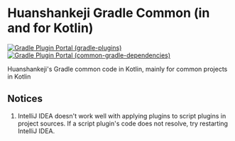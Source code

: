 # Huanshankeji Gradle Common (in and for Kotlin)

[![Gradle Plugin Portal (gradle-plugins)](https://img.shields.io/gradle-plugin-portal/v/com.huanshankeji.kotlin-jvm-common-conventions?label=plugin%20portal%20%28gradle-plugins%29)](https://plugins.gradle.org/search?term=com.huanshankeji)
[![Gradle Plugin Portal (common-gradle-dependencies)](https://img.shields.io/gradle-plugin-portal/v/com.huanshankeji.dummy-plugin?label=plugin%20portal%20%28common-gradle-dependencies%29)](https://plugins.gradle.org/plugin/com.huanshankeji.dummy-plugin)

Huanshankeji's Gradle common code in Kotlin, mainly for common projects in Kotlin

## Notices

1. IntelliJ IDEA doesn't work well with applying plugins to script plugins in project sources. If a script plugin's code does not resolve, try restarting IntelliJ IDEA.
